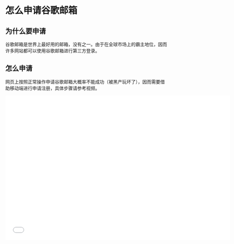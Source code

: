 # 怎么申请谷歌邮箱

## 为什么要申请
谷歌邮箱是世界上最好用的邮箱，没有之一。由于在全球市场上的霸主地位，因而许多网站都可以使用谷歌邮箱进行第三方登录。

## 怎么申请
网页上按照正常操作申请谷歌邮箱大概率不能成功（被黑产玩坏了），因而需要借助移动端进行申请注册，具体步骤请参考视频。

<div align=center>
	<iframe height=450 width=700 src="//player.bilibili.com/player.html?aid=99085138&bvid=BV1w7411m7VL&cid=169146423&page=1" frameborder=0 allowfullscreen></iframe>
</div>
